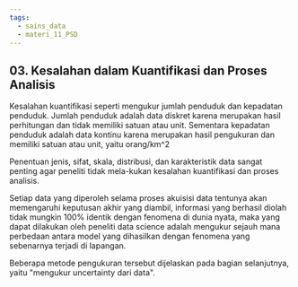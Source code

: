```yaml
---
tags:
  - sains_data
  - materi_11_PSD
---
```

## 03. Kesalahan dalam Kuantifikasi dan Proses Analisis

Kesalahan kuantifikasi seperti mengukur jumlah penduduk dan kepadatan penduduk. Jumlah penduduk adalah data diskret karena merupakan hasil perhitungan dan tidak memiliki satuan atau unit. Sementara kepadatan penduduk adalah data kontinu karena merupakan hasil pengukuran dan memiliki satuan atau unit, yaitu orang/km^2

Penentuan jenis, sifat, skala, distribusi, dan karakteristik data sangat penting agar peneliti tidak mela-kukan kesalahan kuantifikasi dan proses analisis.

Setiap data yang diperoleh selama proses akuisisi data tentunya akan memengaruhi keputusan akhir yang diambil, informasi yang berhasil diolah tidak mungkin 100% identik dengan fenomena di dunia nyata, maka yang dapat dilakukan oleh peneliti data science adalah mengukur sejauh mana perbedaan antara model yang dihasilkan dengan fenomena yang sebenarnya terjadi di lapangan. 

Beberapa metode pengukuran tersebut dijelaskan pada bagian selanjutnya, yaitu "mengukur uncertainty dari data".

